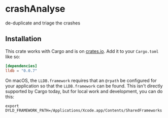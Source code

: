 # crashAnalyse
de-duplicate and triage the crashes

## Installation

This crate works with Cargo and is on
[crates.io](https://crates.io/crates/lldb).
Add it to your `Cargo.toml` like so:

```toml
[dependencies]
lldb = "0.0.7"
```

On macOS, the `LLDB.framework` requires that an `@rpath`
be configured for your application so that the `LLDB.framework`
can be found. This isn't directly supported by Cargo today, but
for local work and development, you can do this:

```shell
export DYLD_FRAMEWORK_PATH=/Applications/Xcode.app/Contents/SharedFrameworks
```

